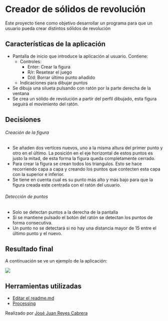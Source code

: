 # Creador de sólidos de revolución

Este proyecto tiene como objetivo desarrollar un programa para que un usuario pueda crear distintos sólidos de revolución

## Características de la aplicación

- Pantalla de inicio que introduce la aplicación al usuario. Contiene:
    - Controles:
        - Enter: Crear la figura
        - R/r: Resetear el juego
        - D/d: Borrar último punto añadido
    - Indicaciones para dibujar puntos
- Se dibuja una silueta pulsando con ratón por la parte derecha de la ventana
- Se crea un sólido de revolución a partir del perfil dibujado, esta figura seguirá el movimiento del ratón.

## Decisiones
###### Creación de la figura
- Se añaden dos vertices nuevos, uno a la misma altura del primer punto y otro en el último. La posición en el eje horizontal de estos puntos es justo la mitad, de esta forma la figura queda completamente cerrado.
- Para crear la figura se crean todos los triangulos. Esto se hace recorriendo capa a capa y creando los puntos que contecten esta capa con la superior e inferior.
- Se tiene en cuenta cual es su punto más alto y más bajo para que la figura creada este centrada con el ratón del usuario.

###### Detección de puntos
- Solo se detectan puntos a la derecha de la pantalla
- Si se mantiene pulsado el botón del ratón se detectan los puntos de forma consecutiva.
- Un punto no se detectará si no hay una distancia mayor de 15 entre el último punto y el nuevo.

## Resultado final
A continuación se ve un ejemplo de la aplicación:

![](ejemplo.gif)

## Herramientas utilizadas
- [Editar el readme.md](https://dillinger.io/)
- [Processing](https://processing.org/)

Realizado por [José Juan Reyes Cabrera](https://github.com/JoseJuanRC)
